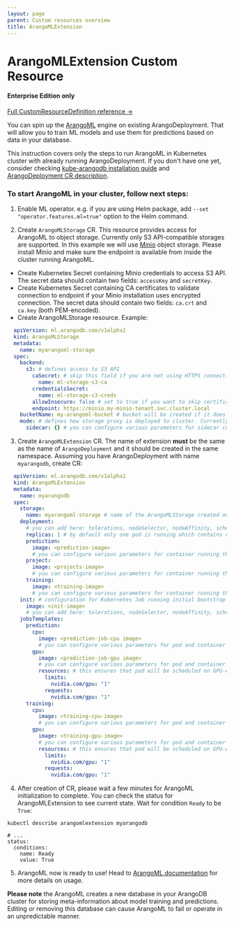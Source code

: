 ```yaml
---
layout: page
parent: Custom resources overview
title: ArangoMLExtension
---
```


# ArangoMLExtension Custom Resource


#### Enterprise Edition only

[Full CustomResourceDefinition reference ->](./api/ArangoMLExtension.V1Alpha1.md)


You can spin up the [ArangoML](https://github.com/arangoml) engine on existing ArangoDeployment.
That will allow you to train ML models and use them for predictions based on data in your database.

This instruction covers only the steps to run ArangoML in Kubernetes cluster with already running ArangoDeployment.
If you don't have one yet, consider checking [kube-arangodb installation guide](./using-the-operator.md) and [ArangoDeployment CR description](./deployment-resource-reference.md).

### To start ArangoML in your cluster, follow next steps:

1) Enable ML operator. e.g. if you are using Helm package, add `--set "operator.features.ml=true"` option to the Helm command.

2) Create `ArangoMLStorage` CR. This resource provides access for ArangoML to object storage. Currently only S3 API-compatible storages are supported.
  In this example we will use [Minio](https://min.io/) object storage. Please install Minio and make sure the endpoint is available from inside the cluster running ArangoML.

  - Create Kubernetes Secret containing Minio credentials to access S3 API. The secret data should contain two fields: `accessKey` and `secretKey`.
  - Create Kubernetes Secret containing CA certificates to validate connection to endpoint if your Minio installation uses encrypted connection. The secret data should contain two fields: `ca.crt` and `ca.key` (both PEM-encoded).
  - Create ArangoMLStorage resource. Example:
  ```yaml
    apiVersion: ml.arangodb.com/v1alpha1
    kind: ArangoMLStorage
    metadata:
      name: myarangoml-storage
    spec:
      backend:
        s3: # defines access to S3 API
          caSecret: # skip this field if you are not using HTTPS connection to minio
            name: ml-storage-s3-ca
          credentialsSecret:
            name: ml-storage-s3-creds
          allowInsecure: false # set to true if you want to skip certificate check 
          endpoint: https://minio.my-minio-tenant.svc.cluster.local
      bucketName: my-arangoml-bucket # bucket will be created if it does not exist
      mode: # defines how storage proxy is deployed to cluster. Currently only 'sidecar' mode is supported. 
        sidecar: {} # you can configure various parameters for sidecar container here. See full CRD reference for details.
  ```

3) Create `ArangoMLExtension` CR. The name of extension **must** be the same as the name of `ArangoDeployment` and it should be created in the same namespace. 
  Assuming you have ArangoDeployment with name `myarangodb`, create CR:
  ```yaml
    apiVersion: ml.arangodb.com/v1alpha1
    kind: ArangoMLExtension
    metadata:
      name: myarangodb
    spec:
      storage:
        name: myarangoml-storage # name of the ArangoMLStorage created on the previous step
      deployment:
        # you can add here: tolerations, nodeSelector, nodeAffinity, scheduler and many other parameters. See full CRD reference for details.
        replicas: 1 # by default only one pod is running which contains containers for each component (prediction, training, project). You can scale it up or down.
        prediction: 
          image: <prediction-image>
          # you can configure various parameters for container running this component here. See full CRD reference for details.
        project:
          image: <projects-image>
          # you can configure various parameters for container running this component here. See full CRD reference for details.
        training:
          image: <training-image>
          # you can configure various parameters for container running this component here. See full CRD reference for details.
      init: # configuration for Kubernetes Job running initial bootstrap of ArangoML for your cluster.
        image: <init-image>
        # you can add here: tolerations, nodeSelector, nodeAffinity, scheduler and many other parameters. See full CRD reference for details.
      jobsTemplates:
        prediction:
          cpu:
            image: <prediction-job-cpu image>
            # you can configure various parameters for pod and container running this component here. See full CRD reference for details.
          gpu:
            image: <prediction-job-gpu image>
            # you can configure various parameters for pod and container running this component here. See full CRD reference for details.
            resources: # this ensures that pod will be scheduled on GPU-enabled node. Adjust for your environment if neccessary.
              limits:
                nvidia.com/gpu: "1"
              requests:
                nvidia.com/gpu: "1"
        training:
          cpu:
            image: <training-cpu-image>
            # you can configure various parameters for pod and container running this component here. See full CRD reference for details.
          gpu:
            image: <training-gpu-image>
            # you can configure various parameters for pod and container running this component here. See full CRD reference for details.
            resources: # this ensures that pod will be scheduled on GPU-enabled node. Adjust for your environment if neccessary.
              limits:
                nvidia.com/gpu: "1"
              requests:
                nvidia.com/gpu: "1"
  ```

4) After creation of CR, please wait a few minutes for ArangoML initialization to complete. You can check the status for ArangoMLExtension to see current state. Wait for condition `Ready` to be `True`:
```shell
kubectl describe arangomlextension myarangodb
```
```
# ...
status:
  conditions:
    name: Ready
    value: True
```

5) ArangoML now is ready to use! Head to [ArangoML documentation](https://github.com/arangoml) for more details on usage.

**Please note** the ArangoML creates a new database in your ArangoDB cluster for storing meta-information about model training and predictions. Editing or removing this database can cause ArangoML to fail or operate in an unpredictable manner.
